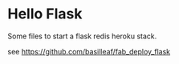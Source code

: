Hello Flask
==========

Some files to start a flask redis heroku stack. 

see <https://github.com/basilleaf/fab_deploy_flask>
